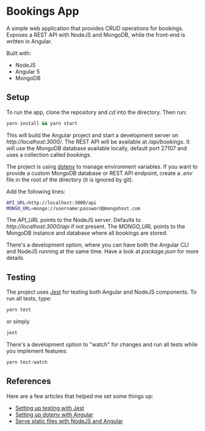 # Bookings App

A simple web application that provides CRUD operations for bookings. Exposes a
REST API with NodeJS and MongoDB, while the front-end is written in Angular.

Built with:

* NodeJS
* Angular 5
* MongoDB

## Setup

To run the app, clone the repository and _cd_ into the directory. Then run:

```bash
yarn install && yarn start
```

This will build the Angular project and start a development server on
_http://localhost:3000/_. The REST API will be available at _/api/bookings_. It
will use the MongoDB database available locally, default port 27107 and uses a
collection called _bookings_.

The project is using [dotenv](https://github.com/motdotla/dotenv) to manage
environment variables. If you want to provide a custom MongoDB database or REST
API endpoint, create a _.env_ file in the root of the directory (it is ignored
by git).

Add the following lines:

```bash
API_URL=http://localhost:3000/api
MONGO_URL=mongo://username:password@mongohost.com
```

The _API_URL_ points to the NodeJS server. Defaults to
_http://localhost:3000/api_ if not present. The _MONGO_URL_ points to the
MongoDB instance and database where all bookings are stored.

There's a development option, where you can have both the Angular CLI and NodeJS
running at the same time. Have a look at _package.json_ for more details.

## Testing

The project uses [Jest](https://github.com/facebook/jest) for testing both
Angular and NodeJS components. To run all tests, type:

```bash
yarn test
```

or simply

```bash
jest
```

There's a development option to "watch" for changes and run all tests while you
implement features:

```bash
yarn test:watch
```

## References

Here are a few articles that helped me set some things up:

* [Setting up testing with
  Jest](https://www.xfive.co/blog/testing-angular-faster-jest/)
* [Setting up dotenv with
  Angular](https://medium.com/@natchiketa/angular-cli-and-os-environment-variables-4cfa3b849659)
* [Serve static files with NodeJS and
  Angular](https://scotch.io/tutorials/mean-app-with-angular-2-and-the-angular-cli)
